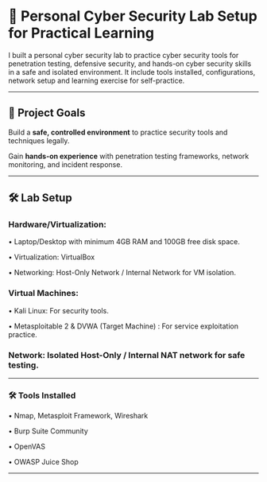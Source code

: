 # 📌 Personal Cyber Security Lab Setup for Practical Learning

I built a personal cyber security lab to practice cyber security tools for penetration testing, defensive security, and hands-on cyber security skills in a safe and isolated environment. It include tools installed, configurations, network setup and learning exercise for self-practice.

---

## 🎯 Project Goals

Build a **safe, controlled environment** to practice security tools and techniques legally.

Gain **hands-on experience** with penetration testing frameworks, network monitoring, and incident response.


---

## 🛠️ Lab Setup 

### Hardware/Virtualization:

• Laptop/Desktop with minimum 4GB RAM and 100GB free disk space.

• Virtualization: VirtualBox 

• Networking: Host-Only Network / Internal Network for VM isolation.

### Virtual Machines:

• Kali Linux: For security tools.

• Metasploitable 2 & DVWA (Target Machine) : For service exploitation practice.



### Network: Isolated Host-Only / Internal NAT network for safe testing.

---

### 🛠️ Tools Installed

• Nmap, Metasploit Framework, Wireshark 

• Burp Suite Community

• OpenVAS

• OWASP Juice Shop

---




